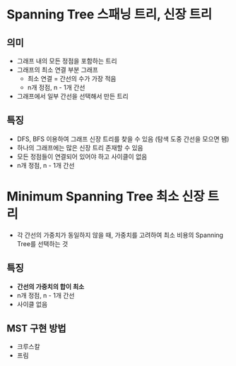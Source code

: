 # Spanning Tree 스패닝 트리, 신장 트리
## 의미
- 그래프 내의 모든 정점을 포함하는 트리
- 그래프의 최소 연결 부분 그래프
  - 최소 연결 = 간선의 수가 가장 적음
  - n개 정점, n - 1개 간선
- 그래프에서 일부 간선을 선택해서 만든 트리
## 특징
- DFS, BFS 이용하여 그래프 신장 트리를 찾을 수 있음 (탐색 도중 간선을 모으면 됌)
- 하나의 그래프에는 많은 신장 트리 존재할 수 있음
- 모든 정점들이 연결되어 있어야 하고 사이클이 없음
- n개 정점, n - 1개 간선
# Minimum Spanning Tree 최소 신장 트리
- 각 간선의 가중치가 동일하지 않을 때, 가중치를 고려하여 최소 비용의 Spanning Tree를 선택하는 것
## 특징
- **간선의 가중치의 합이 최소**
- n개 정점, n - 1개 간선
- 사이클 없음
## MST 구현 방법
- 크루스칼
- 프림
